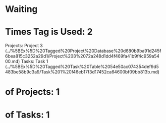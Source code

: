 # Waiting

# Times Tag is Used: 2
Projects: Project 3 (../%5BEx%5D%20Tagged%20Project%20Database%20d680b9ba91d245f6bea815c3252a29d1/Project%203%2072a248d1dd4f469fa41b9f4c959a5400.md)
Tasks: Task 1 (../%5BEx%5D%20Tagged%20Task%20Table%2054e50ac074354def9d5483be58b9c3a9/Task%201%20f46eb17f3d17452ca64600bf09bb813b.md)
# of Projects: 1
# of Tasks: 1